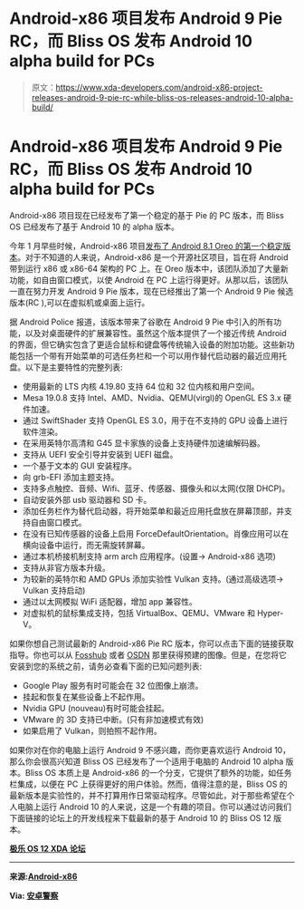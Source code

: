 # Android-x86 项目发布 Android 9 Pie RC，而 Bliss OS 发布 Android 10 alpha build for PCs

> 原文：<https://www.xda-developers.com/android-x86-project-releases-android-9-pie-rc-while-bliss-os-releases-android-10-alpha-build/>

# Android-x86 项目发布 Android 9 Pie RC，而 Bliss OS 发布 Android 10 alpha build for PCs

Android-x86 项目现在已经发布了第一个稳定的基于 Pie 的 PC 版本，而 Bliss OS 已经发布了基于 Android 10 的 alpha 版本。

今年 1 月早些时候，Android-x86 项目[发布了 Android 8.1 Oreo 的第一个稳定版本](https://www.xda-developers.com/android-x86-stable-android-8-1-oreo/)。对于不知道的人来说，Android-x86 是一个开源社区项目，旨在将 Android 带到运行 x86 或 x86-64 架构的 PC 上。在 Oreo 版本中，该团队添加了大量新功能，如自由窗口模式，以使 Android 在 PC 上运行得更好。从那以后，该团队一直在努力开发 Android 9 Pie 版本，现在已经推出了第一个 Android 9 Pie 候选版本(RC ),可以在虚拟机或桌面上运行。

据 Android Police 报道，该版本带来了谷歌在 Android 9 Pie 中引入的所有功能，以及对桌面硬件的扩展兼容性。虽然这个版本提供了一个接近传统 Android 的界面，但它确实包含了更适合鼠标和键盘等传统输入设备的附加功能。这些新功能包括一个带有开始菜单的可选任务栏和一个可以用作替代启动器的最近应用托盘。以下是主要特性的完整列表:

*   使用最新的 LTS 内核 4.19.80 支持 64 位和 32 位内核和用户空间。
*   Mesa 19.0.8 支持 Intel、AMD、Nvidia、QEMU(virgl)的 OpenGL ES 3.x 硬件加速。
*   通过 SwiftShader 支持 OpenGL ES 3.0，用于在不支持的 GPU 设备上进行软件渲染。
*   在采用英特尔高清和 G45 显卡家族的设备上支持硬件加速编解码器。
*   支持从 UEFI 安全引导并安装到 UEFI 磁盘。
*   一个基于文本的 GUI 安装程序。
*   向 grb-EFI 添加主题支持。
*   支持多点触控、音频、Wifi、蓝牙、传感器、摄像头和以太网(仅限 DHCP)。
*   自动安装外部 usb 驱动器和 SD 卡。
*   添加任务栏作为替代启动器，将开始菜单和最近应用托盘放在屏幕顶部，并支持自由窗口模式。
*   在没有已知传感器的设备上启用 ForceDefaultOrientation。肖像应用可以在横向设备中运行，而无需旋转屏幕。
*   通过本机桥接机制支持 arm arch 应用程序。(设置-> Android-x86 选项)
*   支持从非官方版本升级。
*   为较新的英特尔和 AMD GPUs 添加实验性 Vulkan 支持。(通过高级选项-> Vulkan 支持启动)
*   通过以太网模拟 WiFi 适配器，增加 app 兼容性。
*   对虚拟机的鼠标集成支持，包括 VirtualBox、QEMU、VMware 和 Hyper-V。

如果你想自己测试最新的 Android-x86 Pie RC 版本，你可以点击下面的链接获取指导。你也可以从 [Fosshub](https://www.fosshub.com/Android-x86.html) 或者 [OSDN](https://osdn.net/rel/android-x86/Release%209.0) 那里获得预建的图像。但是，在您将它安装到您的系统之前，请务必查看下面的已知问题列表:

*   Google Play 服务有时可能会在 32 位图像上崩溃。
*   挂起和恢复在某些设备上不起作用。
*   Nvidia GPU (nouveau)有时可能会挂起。
*   VMware 的 3D 支持已中断。(只有非加速模式有效)
*   如果启用了 Vulkan，则拍照不起作用。

如果你对在你的电脑上运行 Android 9 不感兴趣，而你更喜欢运行 Android 10，那么你会很高兴知道 Bliss OS 已经发布了一个适用于电脑的 Android 10 alpha 版本。Bliss OS 本质上是 Android-x86 的一个分支，它提供了额外的功能，如任务栏集成，以便在 PC 上获得更好的用户体验。然而，值得注意的是，Bliss OS 的最新版本是实验性的，并不打算用作日常驱动程序。尽管如此，对于那些希望在个人电脑上运行 Android 10 的人来说，这是一个有趣的项目。你可以通过访问我们下面链接的论坛上的开发线程来下载最新的基于 Android 10 的 Bliss OS 12 版本。

**[极乐 OS 12 XDA 论坛](https://forum.xda-developers.com/android/software/bliss-os-x86-pc-s-12-x-development-t4004419)**

* * *

**来源:[Android-x86](https://www.android-x86.org/releases/releasenote-9-0-rc1.html)**

**Via: [安卓警察](https://www.androidpolice.com/2019/11/19/android-x86-project-9-0-pie-release-candidate/)**